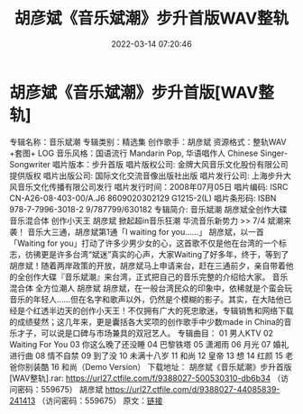 ﻿---
title: 胡彦斌《音乐斌潮》步升首版WAV整轨
date: 2022-03-14 07:20:46
categories: WAV车载音乐、镜像
tags: 华语中文
---
# 胡彦斌《音乐斌潮》步升首版[WAV整轨]

专辑名称：音乐斌潮
专辑类别：精选集
创作歌手：胡彦斌
资源格式：整轨WAV +套图+ LOG
音乐风格：国语流行 Mandarin Pop, 华语唱作人 Chinese Singer-Songwriter
唱片版本：步升首版
唱片版权公司: 金牌大风音乐文化股份有限公司提供版权
唱片出版公司: 国际文化交流音像出版社出版
唱片发行公司: 上海步升大风音乐文化传播有限公司发行
唱片发行时间：2008年07月05日
唱片编码: ISRC CN-A26-08-403-00/A.J6 8609020302129 G1215-2(L)
唱片条形码: ISBN 978-7-7996-3018-2 9/787799/630182
专辑简介:
音乐斌潮 胡彦斌全创作大碟
音乐混合体 创作小天王 胡彦斌 掀起超in音乐狂潮
华流音乐新势力 >> 7/4 斌潮来袭！
音乐大三通，胡彦斌第1通「I waiting for you……」
胡彦斌，以一首「Waiting for
you」打动了许多少男少女的心，这首歌不仅是他在台湾的一个标志，彷彿更是许多台湾“斌迷”真实的心声，大家Waiting了好多年，终于，等到了胡彦斌！随着两岸政策的开放，胡彦斌马上申请来台，赶在三通前夕，亲自带着他的全创作大碟『音乐斌潮』来台湾，正式把自己的音乐完整的介绍给大家。
音乐混合体 全方位潮人 胡彦斌
胡彦斌，在一般台湾民众的印象中，依稀就是个蛮会玩音乐的年轻人……但在名字和歌声以外，仍然是个模糊的影子。其实，在大陆他已经是个红透半边天的创作小天王！不仅拥有广大的死忠歌迷，专辑销售和网络下载的成绩斐然；这几年来，更是囊括各大奖项的创作歌手中少数made
in China的音乐才子，可以说是口碑与市场兼具的双冠艺人。
专辑曲目：
01 男人KTV
02 Waiting For You
03 你这么晚了还没睡
04 巴黎铁塔
05 潇湘雨
06 月光
07 婚礼进行曲
08 情不自禁
09 到了没
10 未满十八岁
11 和尚
12 皇帝
13 想
14 红颜
15 老爸你别装酷
16 和尚（Demo Version）
下载地址：
胡彦斌《音乐斌潮》步升首版[WAV整轨].rar: https://url27.ctfile.com/f/9388027-500530310-db6b34
（访问密码：559675）
胡彦斌
https://url27.ctfile.com/d/9388027-44085839-241413
（访问密码：559675）
原文：[链接](https://blog.sina.com.cn/s/blog_1647c7e7601030w6z.html)